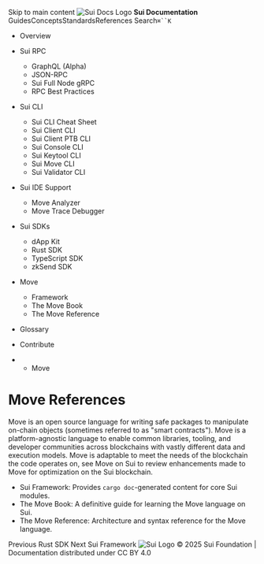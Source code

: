 Skip to main content
![Sui Docs Logo](https://docs.sui.io/img/sui-logo.svg)
**Sui Documentation**
GuidesConceptsStandardsReferences
Search`⌘``K`
  * Overview
  * Sui RPC
    * GraphQL (Alpha)
    * JSON-RPC
    * Sui Full Node gRPC
    * RPC Best Practices
  * Sui CLI
    * Sui CLI Cheat Sheet
    * Sui Client CLI
    * Sui Client PTB CLI
    * Sui Console CLI
    * Sui Keytool CLI
    * Sui Move CLI
    * Sui Validator CLI
  * Sui IDE Support
    * Move Analyzer
    * Move Trace Debugger
  * Sui SDKs
    * dApp Kit
    * Rust SDK
    * TypeScript SDK
    * zkSend SDK
  * Move
    * Framework
    * The Move Book
    * The Move Reference
  * Glossary
  * Contribute


  *   * Move


# Move References
Move is an open source language for writing safe packages to manipulate on-chain objects (sometimes referred to as "smart contracts"). Move is a platform-agnostic language to enable common libraries, tooling, and developer communities across blockchains with vastly different data and execution models. Move is adaptable to meet the needs of the blockchain the code operates on, see Move on Sui to review enhancements made to Move for optimization on the Sui blockchain.
  * Sui Framework: Provides `cargo doc`-generated content for core Sui modules.
  * The Move Book: A definitive guide for learning the Move language on Sui.
  * The Move Reference: Architecture and syntax reference for the Move language.


Previous
Rust SDK
Next
Sui Framework
![Sui Logo](https://docs.sui.io/img/sui-logo-footer.svg)
© 2025 Sui Foundation | Documentation distributed under CC BY 4.0
